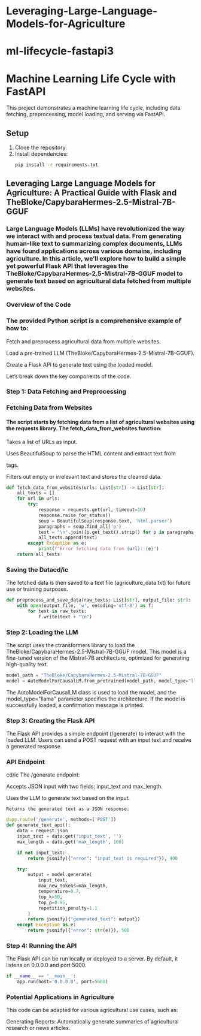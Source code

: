# Leveraging-Large-Language-Models-for-Agriculture
# ml-lifecycle-fastapi3
# Machine Learning Life Cycle with FastAPI


This project demonstrates a machine learning life cycle, including data fetching, preprocessing, model loading, and serving via FastAPI.

## Setup
1. Clone the repository.
2. Install dependencies:
   ```bash
   pip install -r requirements.txt

## Leveraging Large Language Models for Agriculture: A Practical Guide with Flask and TheBloke/CapybaraHermes-2.5-Mistral-7B-GGUF

### Large Language Models (LLMs) have revolutionized the way we interact with and process textual data. From generating human-like text to summarizing complex documents, LLMs have found applications across various domains, including agriculture. In this article, we’ll explore how to build a simple yet powerful Flask API that leverages the TheBloke/CapybaraHermes-2.5-Mistral-7B-GGUF model to generate text based on agricultural data fetched from multiple websites.

### Overview of the Code

### The provided Python script is a comprehensive example of how to:

Fetch and preprocess agricultural data from multiple websites.

Load a pre-trained LLM (TheBloke/CapybaraHermes-2.5-Mistral-7B-GGUF).

Create a Flask API to generate text using the loaded model.

Let’s break down the key components of the code.

### Step 1: Data Fetching and Preprocessing
### Fetching Data from Websites

#### The script starts by fetching data from a list of agricultural websites using the requests library. The fetch_data_from_websites function:

Takes a list of URLs as input.

Uses BeautifulSoup to parse the HTML content and extract text from <p> tags.

Filters out empty or irrelevant text and stores the cleaned data.

```python
def fetch_data_from_websites(urls: List[str]) -> List[str]:
    all_texts = []
    for url in urls:
        try:
            response = requests.get(url, timeout=10)
            response.raise_for_status()
            soup = BeautifulSoup(response.text, 'html.parser')
            paragraphs = soup.find_all('p')
            text = "\n".join([p.get_text().strip() for p in paragraphs if p.get_text().strip()])
            all_texts.append(text)
        except Exception as e:
            print(f"Error fetching data from {url}: {e}")
    return all_texts
```
### Saving the Datacd/ic

The fetched data is then saved to a text file (agriculture_data.txt) for future use or training purposes.
```python
def preprocess_and_save_data(raw_texts: List[str], output_file: str):
    with open(output_file, 'w', encoding='utf-8') as f:
        for text in raw_texts:
            f.write(text + "\n")
```
### Step 2: Loading the LLM
The script uses the ctransformers library to load the TheBloke/CapybaraHermes-2.5-Mistral-7B-GGUF model. This model is a fine-tuned version of the Mistral-7B architecture, optimized for generating high-quality text.
```python
model_path = "TheBloke/CapybaraHermes-2.5-Mistral-7B-GGUF"
model = AutoModelForCausalLM.from_pretrained(model_path, model_type="llama")
```
The AutoModelForCausalLM class is used to load the model, and the model_type="llama" parameter specifies the architecture. If the model is successfully loaded, a confirmation message is printed.

### Step 3: Creating the Flask API

The Flask API provides a simple endpoint (/generate) to interact with the loaded LLM. Users can send a POST request with an input text and receive a generated response.
### API Endpoint
cd/ic
The /generate endpoint:

Accepts JSON input with two fields: input_text and max_length.

Uses the LLM to generate text based on the input.

    Returns the generated text as a JSON response.
```python
@app.route('/generate', methods=['POST'])
def generate_text_api():
    data = request.json
    input_text = data.get('input_text', '')
    max_length = data.get('max_length', 100)

    if not input_text:
        return jsonify({"error": "input_text is required"}), 400

    try:
        output = model.generate(
            input_text,
            max_new_tokens=max_length,
            temperature=0.7,
            top_k=50,
            top_p=0.95,
            repetition_penalty=1.1
        )
        return jsonify({"generated_text": output})
    except Exception as e:
        return jsonify({"error": str(e)}), 500
```
### Step 4: Running the API

The Flask API can be run locally or deployed to a server. By default, it listens on 0.0.0.0 and port 5000.
```python
if __name__ == '__main__':
    app.run(host='0.0.0.0', port=5000)
```
### Potential Applications in Agriculture

This code can be adapted for various agricultural use cases, such as:

Generating Reports: Automatically generate summaries of agricultural research or news articles.
